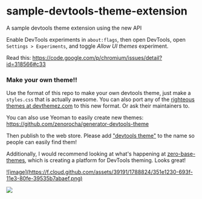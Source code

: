 sample-devtools-theme-extension
===============================

A sample devtools theme extension using the new API

Enable DevTools experiments in `about:flags`, then open DevTools, open `Settings > Experiments`, and toggle *Allow UI themes* experiment.

Read this:  https://code.google.com/p/chromium/issues/detail?id=318566#c33 


### Make your own theme!!

Use the format of this repo to make your own devtools theme, just make a `styles.css` that is actually awesome. You can also port any of the [righteous themes at devthemez.com](http://devthemez.com/themes/chrome-developer-tools?sort=popular) to this new format. Or ask their maintainers to. 

You can also use Yeoman to easily create new themes: https://github.com/zenorocha/generator-devtools-theme

Then publish to the web store. Please add ["devtools theme"](https://chrome.google.com/webstore/search-extensions/devtools%20theme) to the name so people can easily find them!

Additionally, I would recommend looking at what's happening at [zero-base-themes](https://github.com/mauricecruz/zero-base-themes), which is creating a platform for DevTools theming. Looks great!

<a href="https://chrome.google.com/webstore/detail/rainbow-devtools-theme/bafncadmgpabpojoohpejlmdbligjjlb">
![image](https://f.cloud.github.com/assets/39191/1788824/351e1230-693f-11e3-80fe-39535b7abaef.png)
</a>


![](https://lh4.googleusercontent.com/ThGYV8LIoSaOdw2aSUOyS1pbyQoIUDyIEUtzoCC34xawpUQUqzn9Ot_M5f9g9_WE0hCI_QVaPQ=s1300)
